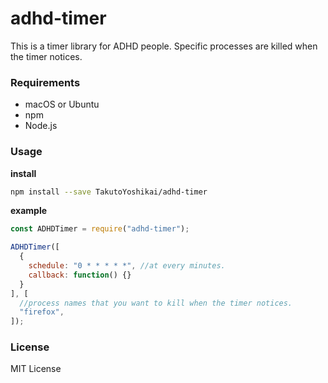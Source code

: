# adhd-timer
This is a timer library for ADHD people. Specific processes are killed when the timer notices.

### Requirements
* macOS or Ubuntu
* npm
* Node.js


### Usage
**install**
```bash
npm install --save TakutoYoshikai/adhd-timer
```

**example**
```javascript
const ADHDTimer = require("adhd-timer");

ADHDTimer([
  {
    schedule: "0 * * * * *", //at every minutes.
    callback: function() {}
  }
], [
  //process names that you want to kill when the timer notices.
  "firefox",
]);
```

### License
MIT License
